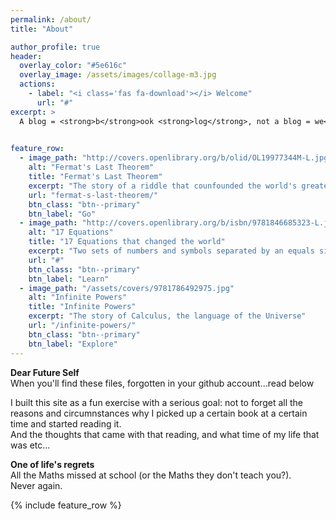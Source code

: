 ```yaml
---
permalink: /about/
title: "About"

author_profile: true
header:
  overlay_color: "#5e616c"
  overlay_image: /assets/images/collage-m3.jpg
  actions:
    - label: "<i class='fas fa-download'></i> Welcome"
      url: "#"
excerpt: >
  A blog = <strong>b</strong>ook <strong>log</strong>, not a blog = we<strong>b log</strong>
  

feature_row:
  - image_path: "http://covers.openlibrary.org/b/olid/OL19977344M-L.jpg?default=false"
    alt: "Fermat's Last Theorem"
    title: "Fermat's Last Theorem"
    excerpt: "The story of a riddle that counfounded the world's greatest minds for 358 years"
    url: "fermat-s-last-theorem/"
    btn_class: "btn--primary"
    btn_label: "Go"
  - image_path: "http://covers.openlibrary.org/b/isbn/9781846685323-L.jpg?default=false"
    alt: "17 Equations"
    title: "17 Equations that changed the world"
    excerpt: "Two sets of numbers and symbols separated by an equals signs can [...] reveal the laws of nature and unlock the secrets of the universe"
    url: "#"
    btn_class: "btn--primary"
    btn_label: "Learn"
  - image_path: "/assets/covers/9781786492975.jpg"
    alt: "Infinite Powers"
    title: "Infinite Powers"
    excerpt: "The story of Calculus, the language of the Universe"
    url: "/infinite-powers/"
    btn_class: "btn--primary"
    btn_label: "Explore"      
---
```



<p class="notice--warning"><strong>Dear Future Self</strong><br> When you'll find these files, forgotten in your github account...read below</p>
I built this site as a fun exercise with a serious goal: not to forget all the reasons and circumnstances why I picked up a certain book at a certain time and started reading it.
<br>And the thoughts that came with that reading, and what time of my life that was etc...

<p class="notice--warning"><strong>One of life's regrets</strong><br>All the Maths missed at school (or the Maths they don't teach you?). <br>Never again.</p>
{% include feature_row %}
